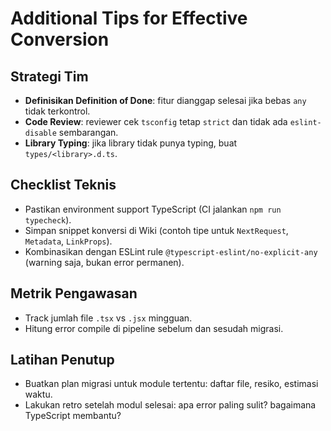 # Additional Tips for Effective Conversion

## Strategi Tim
- **Definisikan Definition of Done**: fitur dianggap selesai jika bebas `any` tidak terkontrol.
- **Code Review**: reviewer cek `tsconfig` tetap `strict` dan tidak ada `eslint-disable` sembarangan.
- **Library Typing**: jika library tidak punya typing, buat `types/<library>.d.ts`.

## Checklist Teknis
- Pastikan environment support TypeScript (CI jalankan `npm run typecheck`).
- Simpan snippet konversi di Wiki (contoh tipe untuk `NextRequest`, `Metadata`, `LinkProps`).
- Kombinasikan dengan ESLint rule `@typescript-eslint/no-explicit-any` (warning saja, bukan error permanen).

## Metrik Pengawasan
- Track jumlah file `.tsx` vs `.jsx` mingguan.
- Hitung error compile di pipeline sebelum dan sesudah migrasi.

## Latihan Penutup
- Buatkan plan migrasi untuk module tertentu: daftar file, resiko, estimasi waktu.
- Lakukan retro setelah modul selesai: apa error paling sulit? bagaimana TypeScript membantu?
